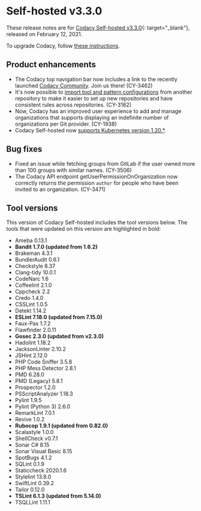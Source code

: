 # Self-hosted v3.3.0

These release notes are for [Codacy Self-hosted v3.3.0](https://github.com/codacy/chart/releases/tag/3.3.0){: target="_blank"}, released on February 12, 2021.

To upgrade Codacy, follow [these instructions](../../chart/maintenance/upgrade.md).

## Product enhancements

-   The Codacy top navigation bar now includes a link to the recently launched [Codacy Community](https://community.codacy.com/). Join us there! (CY-3462)
-   It's now possible to [import tool and pattern configurations](../../repositories-configure/code-patterns.md#import-patterns) from another repository to make it easier to set up new repositories and have consistent rules across repositories. (CY-3162)
-   Now, Codacy has an improved user experience to add and manage organizations that supports displaying an indefinite number of organizations per Git provider. (CY-1938)
-   Codacy Self-hosted now [supports Kubernetes version 1.20.\*](../../chart/requirements.md#kubernetes-or-microk8s-cluster-setup).

## Bug fixes

-   Fixed an issue while fetching groups from GitLab if the user owned more than 100 groups with similar names. (CY-3506)
-   The Codacy API endpoint getUserPermissionOnOrganization now correctly returns the permission `author` for people who have been invited to an organization. (CY-3471)

## Tool versions

This version of Codacy Self-hosted includes the tool versions below. The tools that were updated on this version are highlighted in bold:

-   Ameba 0.13.1
-   **Bandit 1.7.0 (updated from 1.6.2)**
-   Brakeman 4.3.1
-   BundlerAudit 0.6.1
-   Checkstyle 8.37
-   Clang-tidy 10.0.1
-   CodeNarc 1.6
-   Coffeelint 2.1.0
-   Cppcheck 2.2
-   Credo 1.4.0
-   CSSLint 1.0.5
-   Detekt 1.14.2
-   **ESLint 7.18.0 (updated from 7.15.0)**
-   Faux-Pas 1.7.2
-   Flawfinder 2.0.11
-   **Gosec 2.3.0 (updated from v2.3.0)**
-   Hadolint 1.18.2
-   JacksonLinter 2.10.2
-   JSHint 2.12.0
-   PHP Code Sniffer 3.5.8
-   PHP Mess Detector 2.8.1
-   PMD 6.28.0
-   PMD (Legacy) 5.8.1
-   Prospector 1.2.0
-   PSScriptAnalyzer 1.18.3
-   Pylint 1.9.5
-   Pylint (Python 3) 2.6.0
-   RemarkLint 7.0.1
-   Revive 1.0.2
-   **Rubocop 1.9.1 (updated from 0.82.0)**
-   Scalastyle 1.0.0
-   ShellCheck v0.7.1
-   Sonar C# 8.15
-   Sonar Visual Basic 8.15
-   SpotBugs 4.1.2
-   SQLint 0.1.9
-   Staticcheck 2020.1.6
-   Stylelint 13.8.0
-   SwiftLint 0.39.2
-   Tailor 0.12.0
-   **TSLint 6.1.3 (updated from 5.14.0)**
-   TSQLLint 1.11.1
